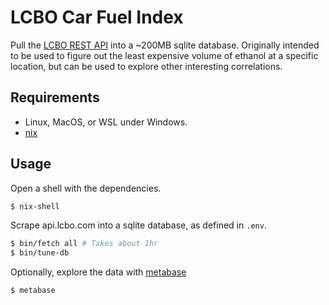 # LCBO Car Fuel Index

Pull the [LCBO REST API](https://api.lcbo.com) into a ~200MB sqlite database. Originally intended to be used to figure out the least expensive volume of ethanol at a specific location, but can be used to explore other interesting correlations.

## Requirements

- Linux, MacOS, or WSL under Windows.
- [nix](https://nixos.org/download.html)

## Usage

Open a shell with the dependencies.

```sh
$ nix-shell
```

Scrape api.lcbo.com into a sqlite database, as defined in `.env`.

```sh
$ bin/fetch all # Takes about 1hr
$ bin/tune-db
```

Optionally, explore the data with [metabase](https://metabase.com)

```sh
$ metabase
```

